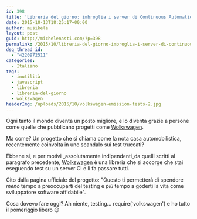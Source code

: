 ```yaml
---
id: 398
title: 'Libreria del giorno: imbroglia i server di Continuous Automation con Wolkswagen'
date: 2015-10-13T18:25:17+00:00
author: musikele
layout: post
guid: http://michelenasti.com/?p=398
permalink: /2015/10/libreria-del-giorno-imbroglia-i-server-di-continuous-automation-con-wolkswagen/
dsq_thread_id:
  - "4220972511"
categories:
  - Italiano
tags:
  - inutilità
  - javascript
  - libreria
  - libreria-del-giorno
  - wolkswagen
headerImg: /uploads/2015/10/volkswagen-emission-tests-2.jpg
---
```

Ogni tanto il mondo diventa un posto migliore, e lo diventa grazie a persone come quelle che pubblicano progetti come [Wolkswagen](https://github.com/auchenberg/volkswagen).

Ma come? Un progetto che si chiama come la nota casa automobilistica, recentemente coinvolta in uno scandalo sui test truccati?

Ebbene si, e per motivi _assolutamente indipendenti_da quelli scritti al paragrafo precedente, [Wolkswagen](https://github.com/auchenberg/volkswagen) è una libreria che si accorge che stai eseguendo test su un server CI e li fa passare tutti.

Cito dalla pagina ufficiale del progetto: "Questo ti  permetterà di spendere _meno_ tempo a preoccuparti del testing e _più_ tempo a goderti la vita come sviluppatore software affidabile".

Cosa dovevo fare oggi? Ah niente, testing... <span class="lang:js decode:true crayon-inline">require(&#8216;volkswagen')</span>  e ho tutto il pomeriggio libero 😉
